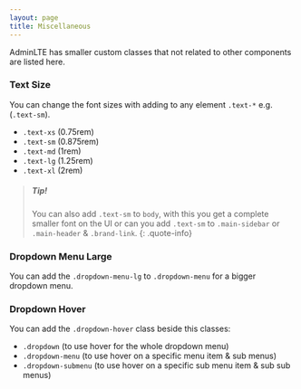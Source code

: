 ```yaml
---
layout: page
title: Miscellaneous
---
```

AdminLTE has smaller custom classes that not related to other components are listed here.


### Text Size
You can change the font sizes with adding to any element `.text-*` e.g. (`.text-sm`).
- `.text-xs` (0.75rem)
- `.text-sm` (0.875rem)
- `.text-md` (1rem)
- `.text-lg` (1.25rem)
- `.text-xl` (2rem)

> ##### Tip!
> You can also add `.text-sm` to `body`, with this you get a complete smaller font on the UI or can you add `.text-sm` to `.main-sidebar` or `.main-header` & `.brand-link`.
{: .quote-info}


### Dropdown Menu Large
You can add the `.dropdown-menu-lg` to `.dropdown-menu` for a bigger dropdown menu.


### Dropdown Hover
You can add the `.dropdown-hover` class beside this classes:
- `.dropdown` (to use hover for the whole dropdown menu)
- `.dropdown-menu` (to use hover on a specific menu item & sub menus)
- `.dropdown-submenu` (to use hover on a specific sub menu item & sub sub menus)
